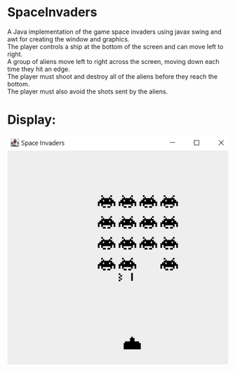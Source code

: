 # SpaceInvaders

A Java implementation of the game space invaders using javax swing and awt for creating the window and graphics.     
The player controls a ship at the bottom of the screen and can move left to right.     
A group of aliens move left to right across the screen, moving down each time they hit an edge.     
The player must shoot and destroy all of the aliens before they reach the bottom.     
The player must also avoid the shots sent by the aliens.     

# Display:
![Display](https://github.com/joegodard/SpaceInvaders/blob/main/Images/Display.png?raw=true)
